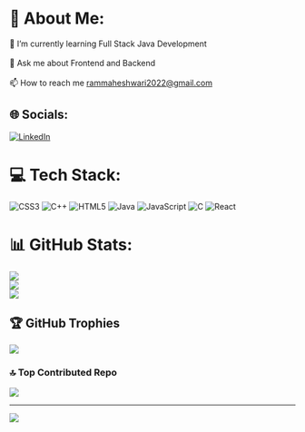 # 💫 About Me:
🌱 I’m currently learning Full Stack Java Development<br><br>💬 Ask me about Frontend and Backend<br><br>📫 How to reach me rammaheshwari2022@gmail.com


## 🌐 Socials:
[![LinkedIn](https://img.shields.io/badge/LinkedIn-%230077B5.svg?logo=linkedin&logoColor=white)](https://linkedin.com/in/www.linkedin.com/in/ram-maheshwari-38152526a) 

# 💻 Tech Stack:
![CSS3](https://img.shields.io/badge/css3-%231572B6.svg?style=for-the-badge&logo=css3&logoColor=white) ![C++](https://img.shields.io/badge/c++-%2300599C.svg?style=for-the-badge&logo=c%2B%2B&logoColor=white) ![HTML5](https://img.shields.io/badge/html5-%23E34F26.svg?style=for-the-badge&logo=html5&logoColor=white) ![Java](https://img.shields.io/badge/java-%23ED8B00.svg?style=for-the-badge&logo=openjdk&logoColor=white) ![JavaScript](https://img.shields.io/badge/javascript-%23323330.svg?style=for-the-badge&logo=javascript&logoColor=%23F7DF1E) ![C](https://img.shields.io/badge/c-%2300599C.svg?style=for-the-badge&logo=c&logoColor=white) ![React](https://img.shields.io/badge/react-%2320232a.svg?style=for-the-badge&logo=react&logoColor=%2361DAFB)
# 📊 GitHub Stats:
![](https://github-readme-stats.vercel.app/api?username=rammaheshwari2003&theme=github_dark&hide_border=false&include_all_commits=false&count_private=false)<br/>
![](https://github-readme-streak-stats.herokuapp.com/?user=rammaheshwari2003&theme=github_dark&hide_border=false)<br/>
![](https://github-readme-stats.vercel.app/api/top-langs/?username=rammaheshwari2003&theme=github_dark&hide_border=false&include_all_commits=false&count_private=false&layout=compact)

## 🏆 GitHub Trophies
![](https://github-profile-trophy.vercel.app/?username=rammaheshwari2003&theme=radical&no-frame=false&no-bg=true&margin-w=4)

### 🔝 Top Contributed Repo
![](https://github-contributor-stats.vercel.app/api?username=rammaheshwari2003&limit=5&theme=transparent&combine_all_yearly_contributions=true)

---
[![](https://visitcount.itsvg.in/api?id=rammaheshwari2003&icon=5&color=3)](https://visitcount.itsvg.in)

<!-- Proudly created with GPRM ( https://gprm.itsvg.in ) -->
